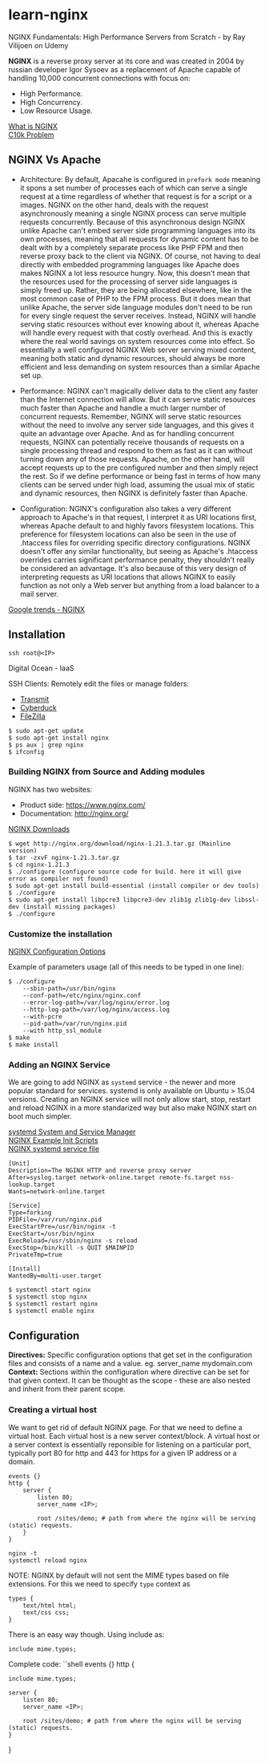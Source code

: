 # learn-nginx
NGINX Fundamentals: High Performance Servers from Scratch - by Ray Vilijoen on Udemy 


**NGINX** is a reverse proxy server at its core and was created in 2004 by russian developer Igor Sysoev as a replacement of Apache capable of handling 10,000 concurrent connections with focus on:
- High Performance.
- High Concurrency.
- Low Resource Usage.

[What is NGINX](https://www.nginx.com/resources/glossary/nginx/) <br>
[C10k Problem](https://en.wikipedia.org/wiki/C10k_problem)


## NGINX Vs Apache
- Architecture: By default, Apacahe is configured in `prefork mode` meaning it spons a set number of processes each of which can serve a single request at a time regardless of whether that request is for a script or a images. NGINX on the other hand, deals with the request asynchronously meaning a single NGINX process can serve multiple requests concurrently. Because of this asynchronous design NGINX unlike Apache can't embed server side programming languages into its own processes, meaning that all requests for dynamic content has to be dealt with by a completely separate process like PHP FPM and then reverse proxy back to the client via NGINX. Of course, not having to deal directly with embedded programming languages like Apache does makes NGINX a lot less resource hungry. Now, this doesn't mean that the resources used for the processing of server side languages is simply freed up. Rather, they are being allocated elsewhere, like in the most common case of PHP to the FPM process. But it does mean that unlike Apache, the server side language modules don't need to be run for every single request the server receives. Instead, NGINX will handle serving static resources without ever knowing about it, whereas Apache will handle every request with that costly overhead. And this is exactly where the real world savings on system resources come into effect. So essentially a well configured NGINX Web server serving mixed content, meaning both static and dynamic resources, should always be more efficient and less demanding on system resources than a similar Apache set up.

- Performance: NGINX can't magically deliver data to the client any faster than the Internet connection will allow. But it can serve static resources much faster than Apache and handle a much larger number of concurrent requests. Remember, NGINX will serve static resources without the need to involve any server side languages, and this gives it quite an advantage over Apache. And as for handling concurrent requests, NGINX can potentially receive thousands of requests on a single processing thread and respond to them as fast as it can without turning down any of those requests. Apache, on the other hand, will accept requests up to the pre configured number and then simply reject the rest. So if we define performance or being fast in terms of how many clients can be served under high load, assuming the usual mix of static and dynamic resources, then NGINX is definitely faster than Apache.

- Configuration: NGINX's configuration also takes a very different approach to Apache's in that request, I interpret it as URI locations first, whereas Apache default to and highly favors filesystem locations. This preference for filesystem locations can also be seen in the use of .htaccess files for overriding
specific directory configurations. NGINX doesn't offer any similar functionality, but seeing as Apache's .htaccess overrides carries significant performance penalty, they shouldn't really be considered an advantage. It's also because of this very design of interpreting requests as URI locations that allows NGINX to easily function as not only a Web server but anything from a load balancer to a mail server. 

[Google trends - NGINX](https://trends.google.com/trends/explore?date=all&q=nginx)


## Installation

```shell
ssh root@<IP>
```
Digital Ocean - IaaS 

SSH Clients: Remotely edit the files or manage folders:
- [Transmit](https://panic.com/transmit/)
- [Cyberduck](https://cyberduck.io/)
- [FileZilla](https://filezilla-project.org/)


```shell
$ sudo apt-get update 
$ sudo apt-get install nginx 
$ ps aux | grep nginx
$ ifconfig
```


### Building NGINX from Source and Adding modules

NGINX has two websites:
- Product side: https://www.nginx.com/ <br>
- Documentation: http://nginx.org/

[NGINX Downloads](http://nginx.org/en/download.html)

```shell
$ wget http://nginx.org/download/nginx-1.21.3.tar.gz (Mainline version)
$ tar -zxvF nginx-1.21.3.tar.gz
$ cd nginx-1.21.3
$ ./configure (configure source code for build. here it will give error as compiler not found)
$ sudo apt-get install build-essential (install compiler or dev tools)
$ ./configure
$ sudo apt-get install libpcre3 libpcre3-dev zlib1g zlib1g-dev libssl-dev (install missing packages)
$ ./configure
```

### Customize the installation

[NGINX Configuration Options](http://nginx.org/en/docs/configure.html)

Example of parameters usage (all of this needs to be typed in one line): 
```shell
$ ./configure 
    --sbin-path=/usr/bin/nginx 
    --conf-path=/etc/nginx/nginx.conf 
    --error-log-path=/var/log/nginx/error.log 
    --http-log-path=/var/log/nginx/access.log 
    --with-pcre
    --pid-path=/var/run/nginx.pid 
    --with http_ssl_module
$ make
$ make install
```

### Adding an NGINX Service

We are going to add NGINX as `systemd` service - the newer and more popular standard for services. systemd is only available on Ubuntu > 15.04 versions. Creating an NGINX service will not only allow start, stop, restart and reload NGINX in a more standarized way but also make NGINX start on boot much simpler.

[systemd System and Service Manager](https://www.freedesktop.org/wiki/Software/systemd/) <br>
[NGINX Example Init Scripts](https://www.nginx.com/resources/wiki/start/topics/examples/initscripts/) <br>
[NGINX systemd service file](https://www.nginx.com/resources/wiki/start/topics/examples/systemd/) <br>

```shell
[Unit]
Description=The NGINX HTTP and reverse proxy server
After=syslog.target network-online.target remote-fs.target nss-lookup.target
Wants=network-online.target

[Service]
Type=forking
PIDFile=/var/run/nginx.pid 
ExecStartPre=/usr/bin/nginx -t
ExecStart=/usr/bin/nginx
ExecReload=/usr/sbin/nginx -s reload
ExecStop=/bin/kill -s QUIT $MAINPID
PrivateTmp=true

[Install]
WantedBy=multi-user.target
```

```shell
$ systemctl start nginx
$ systemctl stop nginx
$ systemctl restart nginx
$ systemctl enable nginx
```


## Configuration

**Directives:** Specific configuration options that get set in the configuration files and consists of a name and a value. eg. server_name mydomain.com <br>
**Context:** Sections within the configuration where directive can be set for that given context. It can be thought as the scope - these are also nested and inherit from their parent scope.

### Creating a virtual host

We want to get rid of default NGINX page. For that we need to define a virtual host. Each virtual host is a new server context/block. A virtual host or a server context is essentially reponsible for listening on a particular port, typically port 80 for http and 443 for https for a given IP address or a domain.

```shell
events {}
http {
    server {
        listen 80;
        server_name <IP>;
        
        root /sites/demo; # path from where the nginx will be serving (static) requests.
    }
}
```

```shell
nginx -t
systemctl reload nginx 
```

NOTE: NGINX by default will not sent the MIME types based on file extensions. For this we need to specify `type` context as 
```shell
types {
    text/html html;
    text/css css;
}
```
There is an easy way though. Using include as:
```shell
include mime.types;
```

Complete code:
``shell
events {}
http {

    include mime.types;

    server {
        listen 80;
        server_name <IP>;
        
        root /sites/demo; # path from where the nginx will be serving (static) requests.
    }
}
```




